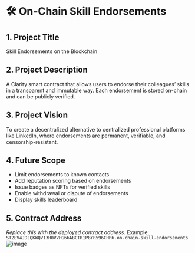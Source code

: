 # 🛠️ On-Chain Skill Endorsements

## 1. Project Title

Skill Endorsements on the Blockchain

## 2. Project Description

A Clarity smart contract that allows users to endorse their colleagues’ skills in a transparent and immutable way. Each endorsement is stored on-chain and can be publicly verified.

## 3. Project Vision

To create a decentralized alternative to centralized professional platforms like LinkedIn, where endorsements are permanent, verifiable, and censorship-resistant.

## 4. Future Scope

- Limit endorsements to known contacts
- Add reputation scoring based on endorsements
- Issue badges as NFTs for verified skills
- Enable withdrawal or dispute of endorsements
- Display skills leaderboard

## 5. Contract Address

_Replace this with the deployed contract address._
Example: `ST2EV4JDJQKWQV13H0VVHG66ABCTR1P8YR596CHR6.on-chain-skill-endorsements`
![image](https://github.com/user-attachments/assets/792cfa7d-2c81-41b4-9e73-b87470df3450)
